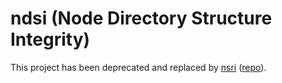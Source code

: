 # ndsi (Node Directory Structure Integrity)

This project has been deprecated and replaced by [nsri](https://www.npmjs.com/package/nsri) ([repo](https://github.com/JimiC/nsri)).
